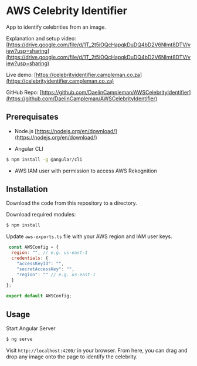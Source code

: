 # AWS Celebrity Identifier

App to identify celebrities from an image.

Explanation and setup video: [https://drive.google.com/file/d/1T_2t5iOQcHapqkDuDQ4bD2V6Nlmt8DTV/view?usp=sharing](https://drive.google.com/file/d/1T_2t5iOQcHapqkDuDQ4bD2V6Nlmt8DTV/view?usp=sharing)

Live demo: [https://celebrityidentifier.campleman.co.za](https://celebrityidentifier.campleman.co.za)

GitHub Repo: [https://github.com/DaelinCampleman/AWSCelebrityIdentifier](https://github.com/DaelinCampleman/AWSCelebrityIdentifier)

## Prerequisates

- Node.js
[https://nodejs.org/en/download/](https://nodejs.org/en/download/)

- Angular CLI
```bash
$ npm install -g @angular/cli
```

- AWS IAM user with permission to access AWS Rekognition

## Installation

Download the code from this repository to a directory.

Download required modules:
```bash
$ npm install
```

Update `aws-exports.ts` file with your AWS region and IAM user keys.
```javascript
 const AWSConfig = {
  region: "", // e.g. us-east-1
  credentials: {
    "accessKeyId": "",
    "secretAccessKey": "",
    "region": "" // e.g. us-east-1
  }
};

export default AWSConfig;
```

## Usage

Start Angular Server
```bash
$ ng serve
```

Visit `http://localhost:4200/` in your browser.
From here, you can drag and drop any image onto the page to identify the celebrity.
